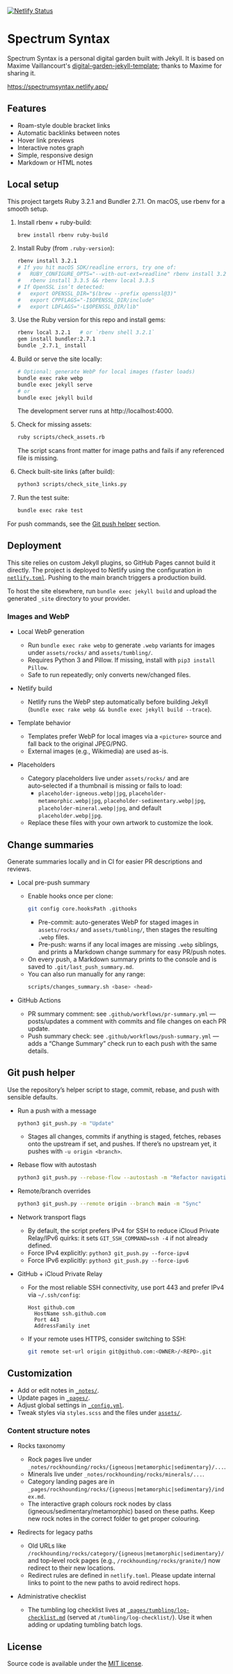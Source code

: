 [![Netlify Status](https://api.netlify.com/api/v1/badges/8cfa8785-8df8-4aad-ad35-8f1c790b8baf/deploy-status)](https://app.netlify.com/sites/digital-garden-jekyll-template/deploys)

# Spectrum Syntax

Spectrum Syntax is a personal digital garden built with Jekyll. It is based on Maxime Vaillancourt's [digital-garden-jekyll-template](https://github.com/maximevaillancourt/digital-garden-jekyll-template); thanks to Maxime for sharing it.

https://spectrumsyntax.netlify.app/

## Features

- Roam-style double bracket links
- Automatic backlinks between notes
- Hover link previews
- Interactive notes graph
- Simple, responsive design
- Markdown or HTML notes

## Local setup

This project targets Ruby 3.2.1 and Bundler 2.7.1. On macOS, use rbenv for a smooth setup.

1) Install rbenv + ruby-build:
   ```bash
   brew install rbenv ruby-build
   ```

2) Install Ruby (from `.ruby-version`):
   ```bash
   rbenv install 3.2.1
   # If you hit macOS SDK/readline errors, try one of:
   #   RUBY_CONFIGURE_OPTS="--with-out-ext=readline" rbenv install 3.2.1
   #   rbenv install 3.3.5 && rbenv local 3.3.5
   # If OpenSSL isn’t detected:
   #   export OPENSSL_DIR="$(brew --prefix openssl@3)"
   #   export CPPFLAGS="-I$OPENSSL_DIR/include"
   #   export LDFLAGS="-L$OPENSSL_DIR/lib"
   ```

3) Use the Ruby version for this repo and install gems:
   ```bash
   rbenv local 3.2.1   # or `rbenv shell 3.2.1`
   gem install bundler:2.7.1
   bundle _2.7.1_ install
   ```

4) Build or serve the site locally:
   ```bash
   # Optional: generate WebP for local images (faster loads)
   bundle exec rake webp
   bundle exec jekyll serve
   # or
   bundle exec jekyll build
   ```
   The development server runs at http://localhost:4000.

5) Check for missing assets:
   ```bash
   ruby scripts/check_assets.rb
   ```
   The script scans front matter for image paths and fails if any referenced file is missing.

6) Check built-site links (after build):
   ```bash
   python3 scripts/check_site_links.py
   ```

7) Run the test suite:
   ```bash
   bundle exec rake test
   ```

For push commands, see the [Git push helper](#git-push-helper) section.

## Deployment

This site relies on custom Jekyll plugins, so GitHub Pages cannot build it directly. The project is deployed to Netlify using the configuration in [`netlify.toml`](netlify.toml). Pushing to the main branch triggers a production build.

To host the site elsewhere, run `bundle exec jekyll build` and upload the generated `_site` directory to your provider.

### Images and WebP

- Local WebP generation
  - Run `bundle exec rake webp` to generate `.webp` variants for images under `assets/rocks/` and `assets/tumbling/`.
  - Requires Python 3 and Pillow. If missing, install with `pip3 install Pillow`.
  - Safe to run repeatedly; only converts new/changed files.

- Netlify build
  - Netlify runs the WebP step automatically before building Jekyll (`bundle exec rake webp && bundle exec jekyll build --trace`).

- Template behavior
  - Templates prefer WebP for local images via a `<picture>` source and fall back to the original JPEG/PNG.
  - External images (e.g., Wikimedia) are used as-is.

- Placeholders
  - Category placeholders live under `assets/rocks/` and are auto‑selected if a thumbnail is missing or fails to load:
    - `placeholder-igneous.webp|jpg`, `placeholder-metamorphic.webp|jpg`, `placeholder-sedimentary.webp|jpg`, `placeholder-mineral.webp|jpg`, and default `placeholder.webp|jpg`.
  - Replace these files with your own artwork to customize the look.

## Change summaries

Generate summaries locally and in CI for easier PR descriptions and reviews.

- Local pre-push summary
  - Enable hooks once per clone:
    ```bash
    git config core.hooksPath .githooks
    ```
    - Pre-commit: auto-generates WebP for staged images in `assets/rocks/` and `assets/tumbling/`, then stages the resulting `.webp` files.
    - Pre-push: warns if any local images are missing `.webp` siblings, and prints a Markdown change summary for easy PR/push notes.
  - On every push, a Markdown summary prints to the console and is saved to `.git/last_push_summary.md`.
  - You can also run manually for any range:
    ```bash
    scripts/changes_summary.sh <base> <head>
    ```

- GitHub Actions
  - PR summary comment: see `.github/workflows/pr-summary.yml` — posts/updates a comment with commits and file changes on each PR update.
  - Push summary check: see `.github/workflows/push-summary.yml` — adds a “Change Summary” check run to each push with the same details.

## Git push helper

Use the repository’s helper script to stage, commit, rebase, and push with sensible defaults.

- Run a push with a message
  ```bash
  python3 git_push.py -m "Update"
  ```
  - Stages all changes, commits if anything is staged, fetches, rebases onto the upstream if set, and pushes. If there’s no upstream yet, it pushes with `-u origin <branch>`.

- Rebase flow with autostash
  ```bash
  python3 git_push.py --rebase-flow --autostash -m "Refactor navigation"
  ```

- Remote/branch overrides
  ```bash
  python3 git_push.py --remote origin --branch main -m "Sync"
  ```

- Network transport flags
  - By default, the script prefers IPv4 for SSH to reduce iCloud Private Relay/IPv6 quirks: it sets `GIT_SSH_COMMAND=ssh -4` if not already defined.
  - Force IPv4 explicitly: `python3 git_push.py --force-ipv4`
  - Force IPv6 explicitly: `python3 git_push.py --force-ipv6`

- GitHub + iCloud Private Relay
  - For the most reliable SSH connectivity, use port 443 and prefer IPv4 via `~/.ssh/config`:
    ```
    Host github.com
      HostName ssh.github.com
      Port 443
      AddressFamily inet
    ```
  - If your remote uses HTTPS, consider switching to SSH:
    ```bash
    git remote set-url origin git@github.com:<OWNER>/<REPO>.git
    ```

## Customization

- Add or edit notes in [`_notes/`](./_notes).
- Update pages in [`_pages/`](./_pages).
- Adjust global settings in [`_config.yml`](_config.yml).
- Tweak styles via `styles.scss` and the files under [`assets/`](./assets).

### Content structure notes

- Rocks taxonomy
  - Rock pages live under `_notes/rockhounding/rocks/{igneous|metamorphic|sedimentary}/...`.
  - Minerals live under `_notes/rockhounding/rocks/minerals/...`.
  - Category landing pages are in `_pages/rockhounding/rocks/{igneous|metamorphic|sedimentary}/index.md`.
  - The interactive graph colours rock nodes by class (igneous/sedimentary/metamorphic) based on these paths. Keep new rock notes in the correct folder to get proper colouring.

- Redirects for legacy paths
  - Old URLs like `/rockhounding/rocks/category/{igneous|metamorphic|sedimentary}/` and top‑level rock pages (e.g., `/rockhounding/rocks/granite/`) now redirect to their new locations.
  - Redirect rules are defined in `netlify.toml`. Please update internal links to point to the new paths to avoid redirect hops.

- Administrative checklist
  - The tumbling log checklist lives at [`_pages/tumbling/log-checklist.md`](_pages/tumbling/log-checklist.md) (served at `/tumbling/log-checklist/`). Use it when adding or updating tumbling batch logs.

## License

Source code is available under the [MIT license](LICENSE.md).
